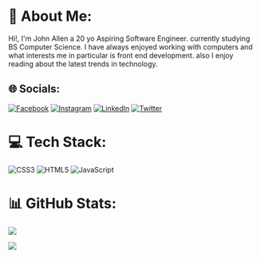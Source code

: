 # 💫 About Me:
Hi!, I'm John Allen a 20 yo Aspiring Software Engineer. currently studying BS Computer Science. I have always enjoyed working with computers and what interests me in particular is front end development. also I enjoy reading about the latest trends in technology.


## 🌐 Socials:
[![Facebook](https://img.shields.io/badge/Facebook-%231877F2.svg?logo=Facebook&logoColor=white)](https://facebook.com/https://facebook.com/johnn.pyne) [![Instagram](https://img.shields.io/badge/Instagram-%23E4405F.svg?logo=Instagram&logoColor=white)](https://instagram.com/https://instagram.com/johnpaynedesigns) [![LinkedIn](https://img.shields.io/badge/LinkedIn-%230077B5.svg?logo=linkedin&logoColor=white)](https://linkedin.com/in/https://linkedin.com/in/https://www.linkedin.com/in/john-allen-salapayne-21050323b/) [![Twitter](https://img.shields.io/badge/Twitter-%231DA1F2.svg?logo=Twitter&logoColor=white)](https://twitter.com/https://twitter.com/payne17_) 

# 💻 Tech Stack:
![CSS3](https://img.shields.io/badge/css3-%231572B6.svg?style=for-the-badge&logo=css3&logoColor=white) ![HTML5](https://img.shields.io/badge/html5-%23E34F26.svg?style=for-the-badge&logo=html5&logoColor=white) ![JavaScript](https://img.shields.io/badge/javascript-%23323330.svg?style=for-the-badge&logo=javascript&logoColor=%23F7DF1E)
# 📊 GitHub Stats:
![](https://github-readme-stats.vercel.app/api/top-langs/?username=AllenPayne17&theme=radical&hide_border=false&include_all_commits=true&count_private=true&layout=compact)

![](https://www.codewars.com/users/AllenPayne17/badges/small)
